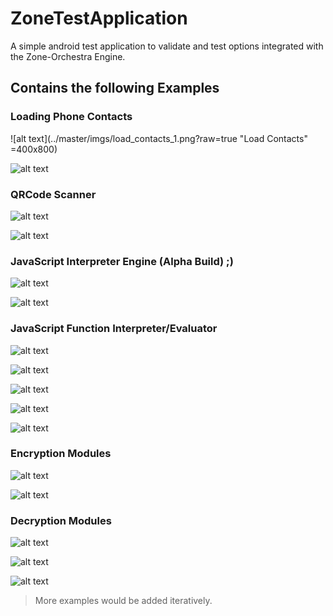 # ZoneTestApplication
A simple android test application to validate and test options integrated with the Zone-Orchestra Engine.

## Contains the following Examples

### Loading Phone Contacts

![alt text](../master/imgs/load_contacts_1.png?raw=true "Load Contacts" =400x800)

![alt text](../master/imgs/load_contacts_2.png?raw=true "Load Contacts")

### QRCode Scanner

![alt text](../master/imgs/qr_scanner_1.png?raw=true "QR Code Scanner")

![alt text](../master/imgs/qr_scanner_2.png?raw=true "QR Code Scanner")

### JavaScript Interpreter Engine (Alpha Build) ;)

![alt text](../master/imgs/js_engine_1.png?raw=true "JavaScript Engine")

![alt text](../master/imgs/js_engine_2.png?raw=true "JavaScript Engine")

### JavaScript Function Interpreter/Evaluator

![alt text](../master/imgs/js_func_1.png?raw=true "JavaScript Function Evaluator")

![alt text](../master/imgs/js_func_2.png?raw=true "JavaScript Function Evaluator")

![alt text](../master/imgs/js_func_3.png?raw=true "JavaScript Function Evaluator")

![alt text](../master/imgs/js_func_4.png?raw=true "JavaScript Function Evaluator")

![alt text](../master/imgs/js_func_5.png?raw=true "JavaScript Function Evaluator")

### Encryption Modules

![alt text](../master/imgs/encrypt_1.png?raw=true "Encryption Module")

![alt text](../master/imgs/encrypt_2.png?raw=true "Encryption Module")

### Decryption Modules

![alt text](../master/imgs/decrypt_1.png?raw=true "Decryption Module")

![alt text](../master/imgs/decrypt_2.png?raw=true "Decryption Module")

![alt text](../master/imgs/decrypt_3.png?raw=true "Decryption Module")

> More examples would be added iteratively.

